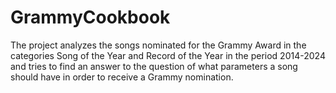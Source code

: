 # GrammyCookbook
The project analyzes the songs nominated for the Grammy Award in the categories Song of the Year and Record of the Year in the period 2014-2024 and tries to find an answer to the question of what parameters a song should have in order to receive a Grammy nomination.

